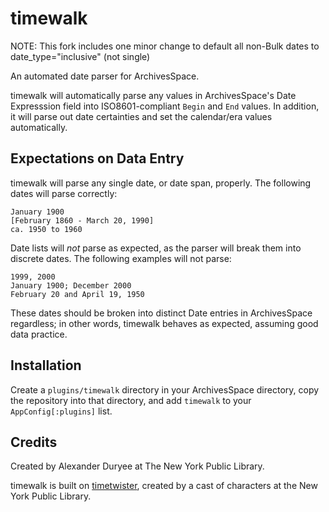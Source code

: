 # timewalk

NOTE: This fork includes one minor change to default all non-Bulk dates to date_type="inclusive" (not single)

An automated date parser for ArchivesSpace.

timewalk will automatically parse any values in ArchivesSpace's Date Expresssion field into ISO8601-compliant `Begin` and `End` values.  In addition, it will parse out date certainties and set the calendar/era values automatically.

## Expectations on Data Entry

timewalk will parse any single date, or date span, properly.  The following dates will parse correctly:

```
January 1900
[February 1860 - March 20, 1990]
ca. 1950 to 1960
```

Date lists will _not_ parse as expected, as the parser will break them into discrete dates.  The following examples will not parse:

```
1999, 2000
January 1900; December 2000
February 20 and April 19, 1950
```

These dates should be broken into distinct Date entries in ArchivesSpace regardless; in other words, timewalk behaves as expected, assuming good data practice.

## Installation

Create a `plugins/timewalk` directory in your ArchivesSpace directory, copy the repository into that directory, and add `timewalk` to your `AppConfig[:plugins]` list.

## Credits

Created by Alexander Duryee at The New York Public Library.

timewalk is built on [timetwister](https://github.com/alexduryee/timetwister), created by a cast of characters at the New York Public Library.
